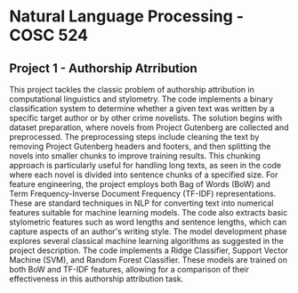 # Natural Language Processing - COSC 524

## Project 1 - Authorship Atrribution

This project tackles the classic problem of authorship attribution in computational linguistics and stylometry. The code implements a binary classification system to determine whether a given text was written by a specific target author or by other crime novelists.
The solution begins with dataset preparation, where novels from Project Gutenberg are collected and preprocessed. The preprocessing steps include cleaning the text by removing Project Gutenberg headers and footers, and then splitting the novels into smaller chunks to improve training results. This chunking approach is particularly useful for handling long texts, as seen in the code where each novel is divided into sentence chunks of a specified size.
For feature engineering, the project employs both Bag of Words (BoW) and Term Frequency-Inverse Document Frequency (TF-IDF) representations. These are standard techniques in NLP for converting text into numerical features suitable for machine learning models. The code also extracts basic stylometric features such as word lengths and sentence lengths, which can capture aspects of an author's writing style.
The model development phase explores several classical machine learning algorithms as suggested in the project description. The code implements a Ridge Classifier, Support Vector Machine (SVM), and Random Forest Classifier. These models are trained on both BoW and TF-IDF features, allowing for a comparison of their effectiveness in this authorship attribution task.
